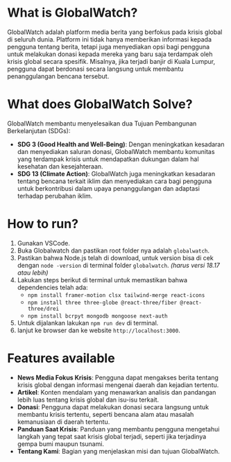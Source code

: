 # What is GlobalWatch?
GlobalWatch adalah platform media berita yang berfokus pada krisis global di seluruh dunia. Platform ini tidak hanya memberikan informasi kepada pengguna tentang berita, tetapi juga menyediakan opsi bagi pengguna untuk melakukan donasi kepada mereka yang baru saja terdampak oleh krisis global secara spesifik. Misalnya, jika terjadi banjir di Kuala Lumpur, pengguna dapat berdonasi secara langsung untuk membantu penanggulangan bencana tersebut.
# What does GlobalWatch Solve?
GlobalWatch membantu menyelesaikan dua Tujuan Pembangunan Berkelanjutan (SDGs):

- **SDG 3 (Good Health and Well-Being)**: Dengan meningkatkan kesadaran dan menyediakan saluran donasi, GlobalWatch membantu komunitas yang terdampak krisis untuk mendapatkan dukungan dalam hal kesehatan dan kesejahteraan.
- **SDG 13 (Climate Action)**: GlobalWatch juga meningkatkan kesadaran tentang bencana terkait iklim dan menyediakan cara bagi pengguna untuk berkontribusi dalam upaya penanggulangan dan adaptasi terhadap perubahan iklim.
# How to run?
1. Gunakan VSCode.
2. Buka Globalwatch dan pastikan root folder nya adalah `globalwatch`.
3. Pastikan bahwa Node.js telah di download, untuk version bisa di cek dengan `node -version` di terminal folder `globalwatch`. *(harus versi 18.17 atau lebih)*
4. Lakukan steps berikut di terminal untuk memastikan bahwa dependencies telah ada:
	- `npm install framer-motion clsx tailwind-merge react-icons`
	- `npm install three three-globe @react-three/fiber @react-three/drei`
	- `npm install bcrpyt mongodb mongoose next-auth`
5. Untuk dijalankan lakukan `npm run dev` di terminal.
6. lanjut ke browser dan ke website `http://localhost:3000`.

# Features available
- **News Media Fokus Krisis**: Pengguna dapat mengakses berita tentang krisis global dengan informasi mengenai daerah dan kejadian tertentu.
- **Artikel**: Konten mendalam yang menawarkan analisis dan pandangan lebih luas tentang krisis global dan isu-isu terkait.
- **Donasi**: Pengguna dapat melakukan donasi secara langsung untuk membantu krisis tertentu, seperti bencana alam atau masalah kemanusiaan di daerah tertentu.
- **Panduan Saat Krisis**: Panduan yang membantu pengguna mengetahui langkah yang tepat saat krisis global terjadi, seperti jika terjadinya gempa bumi maupun tsunami.
- **Tentang Kami**: Bagian yang menjelaskan misi dan tujuan GlobalWatch.